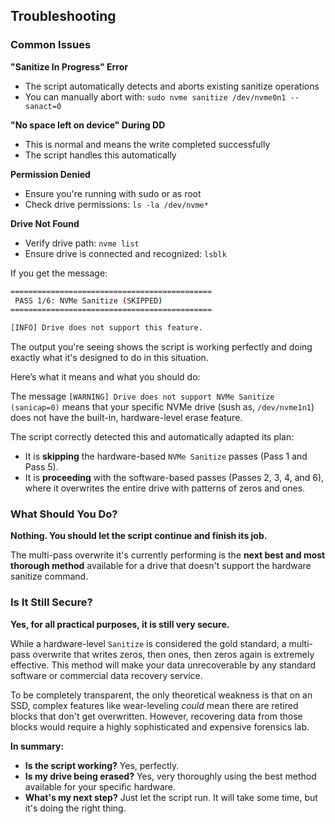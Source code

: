 ## Troubleshooting

### Common Issues

**"Sanitize In Progress" Error**
- The script automatically detects and aborts existing sanitize operations
- You can manually abort with: `sudo nvme sanitize /dev/nvme0n1 --sanact=0`

**"No space left on device" During DD**
- This is normal and means the write completed successfully
- The script handles this automatically

**Permission Denied**
- Ensure you're running with sudo or as root
- Check drive permissions: `ls -la /dev/nvme*`

**Drive Not Found**
- Verify drive path: `nvme list`
- Ensure drive is connected and recognized: `lsblk`

If you get the message:
```bash
=============================================
 PASS 1/6: NVMe Sanitize (SKIPPED)
=============================================

[INFO] Drive does not support this feature.
```

The output you're seeing shows the script is working perfectly and doing exactly what it's designed to do in this situation.

Here’s what it means and what you should do:

The message `[WARNING] Drive does not support NVMe Sanitize (sanicap=0)` means that your specific NVMe drive (sush as, `/dev/nvme1n1`) does not have the built-in, hardware-level erase feature.

The script correctly detected this and automatically adapted its plan:
* It is **skipping** the hardware-based `NVMe Sanitize` passes (Pass 1 and Pass 5).
* It is **proceeding** with the software-based passes (Passes 2, 3, 4, and 6), where it overwrites the entire drive with patterns of zeros and ones.

### What Should You Do?

**Nothing. You should let the script continue and finish its job.**

The multi-pass overwrite it's currently performing is the **next best and most thorough method** available for a drive that doesn't support the hardware sanitize command.

### Is It Still Secure?

**Yes, for all practical purposes, it is still very secure.**

While a hardware-level `Sanitize` is considered the gold standard, a multi-pass overwrite that writes zeros, then ones, then zeros again is extremely effective. This method will make your data unrecoverable by any standard software or commercial data recovery service.

To be completely transparent, the only theoretical weakness is that on an SSD, complex features like wear-leveling *could* mean there are retired blocks that don't get overwritten. However, recovering data from those blocks would require a highly sophisticated and expensive forensics lab.

**In summary:**

* **Is the script working?** Yes, perfectly.
* **Is my drive being erased?** Yes, very thoroughly using the best method available for your specific hardware.
* **What's my next step?** Just let the script run. It will take some time, but it's doing the right thing.

